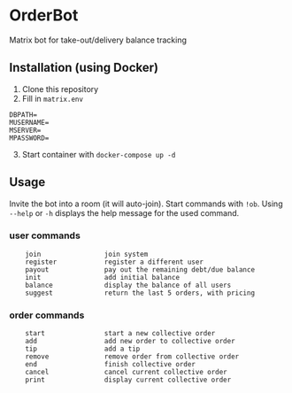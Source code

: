 # OrderBot
Matrix bot for take-out/delivery balance tracking


## Installation (using Docker)

1. Clone this repository
2. Fill in `matrix.env`
```
DBPATH=
MUSERNAME=
MSERVER=
MPASSWORD=
```
3. Start container with `docker-compose up -d`

## Usage

Invite the bot into a room (it will auto-join). Start commands with `!ob`. 
Using `--help` or `-h` displays the help message for the used command.

### user commands

```
    join                join system
    register            register a different user
    payout              pay out the remaining debt/due balance
    init                add initial balance
    balance             display the balance of all users
    suggest             return the last 5 orders, with pricing
```

### order commands

```
    start               start a new collective order
    add                 add new order to collective order
    tip                 add a tip
    remove              remove order from collective order
    end                 finish collective order
    cancel              cancel current collective order
    print               display current collective order
```
